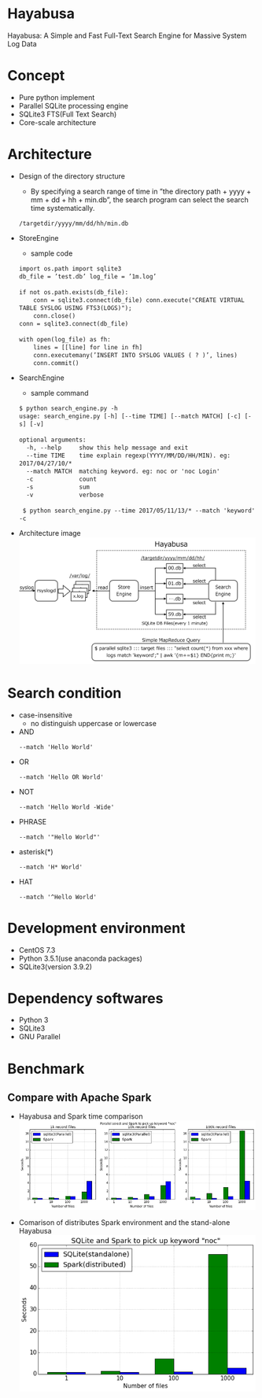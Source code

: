 # Hayabusa
Hayabusa: A Simple and Fast Full-Text Search Engine for Massive System Log Data

# Concept
- Pure python implement
- Parallel SQLite processing engine
- SQLite3 FTS(Full Text Search)
- Core-scale architecture

# Architecture
- Design of the directory structure
  - By specifying a search range of time in ”the directory path + yyyy + mm + dd + hh + min.db”, the search program can select the search time systematically.
  ```
  /targetdir/yyyy/mm/dd/hh/min.db
  ```

- StoreEngine
  - sample code
  ```
  import os.path import sqlite3
  db_file = ’test.db’ log_file = ’1m.log’
  
  if not os.path.exists(db_file):
      conn = sqlite3.connect(db_file) conn.execute("CREATE VIRTUAL TABLE SYSLOG USING FTS3(LOGS)");
      conn.close()
  conn = sqlite3.connect(db_file)
  
  with open(log_file) as fh:
      lines = [[line] for line in fh] 
      conn.executemany(’INSERT INTO SYSLOG VALUES ( ? )’, lines) 
      conn.commit()
  ```

- SearchEngine
  - sample command
  ```
  $ python search_engine.py -h
  usage: search_engine.py [-h] [--time TIME] [--match MATCH] [-c] [-s] [-v]
  
  optional arguments:
    -h, --help     show this help message and exit
    --time TIME    time explain regexp(YYYY/MM/DD/HH/MIN). eg: 2017/04/27/10/*
    --match MATCH  matching keyword. eg: noc or 'noc Login'
    -c             count
    -s             sum
    -v             verbose
   
   $ python search_engine.py --time 2017/05/11/13/* --match 'keyword' -c 
   ```
 - Architecture image
  ![Hayabusa Architecture](./image/hayabusa-arch.png "hayabusa architecture image")

# Search condition
- case-insensitive
  - no distinguish uppercase or lowercase
- AND
    ```
    --match 'Hello World'
    ```
- OR
    ```
    --match 'Hello OR World'
    ```
- NOT
    ```
    --match 'Hello World -Wide'
    ```
- PHRASE
    ```
    --match '"Hello World"'
    ```
- asterisk(*)
    ```
    --match 'H* World'
    ```
- HAT
    ```
    --match '^Hello World'
    ```

# Development environment
- CentOS 7.3
- Python 3.5.1(use anaconda packages)
- SQLite3(version 3.9.2)

# Dependency softwares
- Python 3
- SQLite3
- GNU Parallel

# Benchmark
## Compare with Apache Spark
- Hayabusa and Spark time comparison
![](./image/spark-sqlite-para.png)

- Comarison of distributes Spark environment and the stand-alone Hayabusa
![](./image/spark-sqlite-dist.png)
